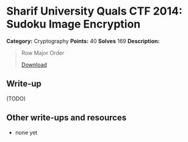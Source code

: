 # Sharif University Quals CTF 2014: Sudoku Image Encryption

**Category:** Cryptography
**Points:** 40
**Solves** 169
**Description:**

> Row Major Order
>
> [Download](row-major-order.tar.gz)

## Write-up

(TODO)

## Other write-ups and resources

* none yet
